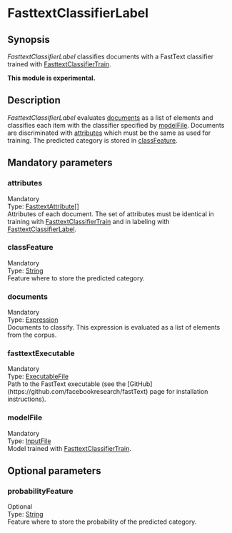<h1 class="module">FasttextClassifierLabel</h1>

## Synopsis

*FasttextClassifierLabel* classifies documents with a FastText classifier trained with <a href="../module/FasttextClassifierTrain" class="module">FasttextClassifierTrain</a>.

**This module is experimental.**

## Description

*FasttextClassifierLabel* evaluates <a href="#documents" class="param">documents</a> as a list of elements and classifies each item with the classifier specified by <a href="#modelFile" class="param">modelFile</a>. Documents are discriminated with <a href="#attributes" class="param">attributes</a> which must be the same as used for training. The predicted category is stored in <a href="#classFeature" class="param">classFeature</a>.

## Mandatory parameters

<h3 name="attributes" class="param">attributes</h3>

<div class="param-level param-level-mandatory">Mandatory
</div>
<div class="param-type">Type: <a href="../converter/fr.inra.maiage.bibliome.alvisnlp.bibliomefactory.modules.fasttext.FasttextAttribute%5B%5D" class="converter">FasttextAttribute[]</a>
</div>
Attributes of each document. The set of attributes must be identical in training with <a href="../module/FasttextClassifierTrain" class="module">FasttextClassifierTrain</a> and in labeling with <a href="../module/FasttextClassifierLabel" class="module">FasttextClassifierLabel</a>.

<h3 name="classFeature" class="param">classFeature</h3>

<div class="param-level param-level-mandatory">Mandatory
</div>
<div class="param-type">Type: <a href="../converter/java.lang.String" class="converter">String</a>
</div>
Feature where to store the predicted category.

<h3 name="documents" class="param">documents</h3>

<div class="param-level param-level-mandatory">Mandatory
</div>
<div class="param-type">Type: <a href="../converter/fr.inra.maiage.bibliome.alvisnlp.core.corpus.expressions.Expression" class="converter">Expression</a>
</div>
Documents to classify. This expression is evaluated as a list of elements from the corpus.

<h3 name="fasttextExecutable" class="param">fasttextExecutable</h3>

<div class="param-level param-level-mandatory">Mandatory
</div>
<div class="param-type">Type: <a href="../converter/fr.inra.maiage.bibliome.util.files.ExecutableFile" class="converter">ExecutableFile</a>
</div>
Path to the FastText executable (see the [GitHub](https://github.com/facebookresearch/fastText) page for installation instructions).

<h3 name="modelFile" class="param">modelFile</h3>

<div class="param-level param-level-mandatory">Mandatory
</div>
<div class="param-type">Type: <a href="../converter/fr.inra.maiage.bibliome.util.files.InputFile" class="converter">InputFile</a>
</div>
Model trained with <a href="../module/FasttextClassifierTrain" class="module">FasttextClassifierTrain</a>.

## Optional parameters

<h3 name="probabilityFeature" class="param">probabilityFeature</h3>

<div class="param-level param-level-optional">Optional
</div>
<div class="param-type">Type: <a href="../converter/java.lang.String" class="converter">String</a>
</div>
Feature where to store the probability of the predicted category.

